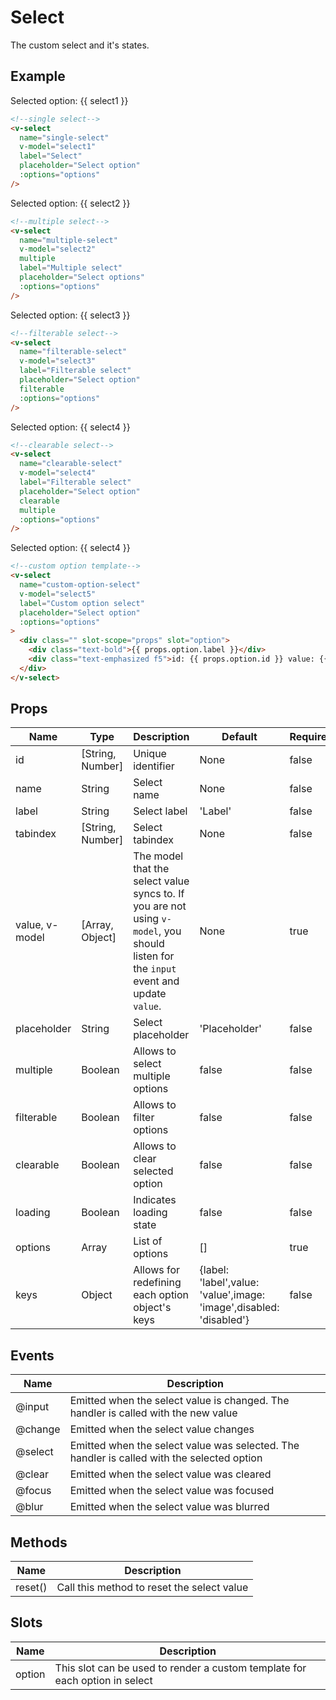 # Select <badge text="development" type="warn" />
The custom select and it's states.

## Example
<div class="p-3 border rounded-2 my-3">
  <v-select
    name="single-select" 
    v-model="select1" 
    label="Select"
    placeholder="Select option" 
    :options="options" 
  />
  <div class="mt-3">Selected option: {{ select1 }}</div>
</div>

```html
<!--single select-->
<v-select
  name="single-select" 
  v-model="select1" 
  label="Select"
  placeholder="Select option" 
  :options="options" 
/>
```

<div class="p-3 border rounded-2 my-3">
  <v-select 
    name="multiple-select" 
    v-model="select2" 
    multiple 
    label="Multiple select"
    placeholder="Select options" 
    :options="options" 
  />
  <div class="mt-3">Selected option: {{ select2 }}</div>
</div>

```html
<!--multiple select-->
<v-select 
  name="multiple-select" 
  v-model="select2" 
  multiple 
  label="Multiple select"
  placeholder="Select options" 
  :options="options" 
/>
```

<div class="p-3 border rounded-2 my-3">
  <v-select 
    name="filterable-select" 
    v-model="select3"
    label="Filterable select"
    placeholder="Select option"
    filterable
    :options="options" 
  />
  <div class="mt-3">Selected option: {{ select3 }}</div>
</div>

```html
<!--filterable select-->
<v-select 
  name="filterable-select" 
  v-model="select3"
  label="Filterable select"
  placeholder="Select option"
  filterable
  :options="options" 
/>
```

<div class="p-3 border rounded-2 my-3">
  <v-select 
    name="clearable-select" 
    v-model="select4"
    label="Filterable select"
    placeholder="Select option"
    clearable
    :options="options" 
  />
  <div class="mt-3">Selected option: {{ select4 }}</div>
</div>

```html
<!--clearable select-->
<v-select 
  name="clearable-select" 
  v-model="select4"
  label="Filterable select"
  placeholder="Select option"
  clearable
  multiple
  :options="options" 
/>
```

<div class="p-3 border rounded-2 my-3">
  <v-select 
    name="custom-option-select" 
    v-model="select5"
    label="Custom option select"
    placeholder="Select option"
    :options="options" 
  >
    <template v-slot:option="props">
      <div class="flex flex-column">
        <div class="text-bold">{{ props.option.label }}</div>
        <div class="text-emphasized f5">id: {{ props.option.id }} value: {{ props.option.id }}</div>
      </div>
    </template>
  </v-select>
  <div class="mt-3">Selected option: {{ select4 }}</div>
</div>

```html
<!--custom option template-->
<v-select 
  name="custom-option-select" 
  v-model="select5"
  label="Custom option select"
  placeholder="Select option"
  :options="options" 
>
  <div class="" slot-scope="props" slot="option">
    <div class="text-bold">{{ props.option.label }}</div>
    <div class="text-emphasized f5">id: {{ props.option.id }} value: {{ props.option.id }}</div>
  </div>
</v-select>
```

<script>
export default {
  data() {
    return { 
      select1: {},
      select2: [],
      select3: {},
      select4: {},
      select5: {},
      options: [
        { id: 1, value: 'value1', label: 'Option 1' },
        { id: 2, value: 'value2', label: 'Option 2' },
        { id: 3, value: 'value3', label: 'Option 3', disabled: true },
        { id: 4, value: 'value4', label: 'Option 4' },
        { id: 5, value: 'value5', label: 'Option 5' },
        { id: 6, value: 'value6', label: 'Option 6' },
        { id: 7, value: 'value7', label: 'Option 7' },
        { id: 8, value: 'value8', label: 'Option 8' },
        { id: 9, value: 'value9', label: 'Option 9' },
        { id: 10, value: 'value10', label: 'Option 10' },
        { id: 11, value: 'value11', label: 'Option 11' },
        { id: 12, value: 'value12', label: 'Option 12' },
        { id: 13, value: 'value13', label: 'Option 13' },
        { id: 14, value: 'value14', label: 'Option 14' },
        { id: 15, value: 'value15', label: 'Option 15' },
        { id: 16, value: 'value16', label: 'Option 16' },
        { id: 17, value: 'value17', label: 'Option 17' },
        { id: 18, value: 'value18', label: 'Option 18' },
        { id: 19, value: 'value19', label: 'Option 19' },
      ],
    };
  },
};
</script>

## Props
Name       | Type              | Description       | Default | Required
---------- | ----------------- | ----------------- | ------- | --------
id         | [String, Number]  | Unique identifier | None    | false
name       | String            | Select name       | None    | false
label      | String            | Select label      | 'Label' | false
tabindex   | [String, Number]  | Select tabindex   | None    | false
value, v-model | [Array, Object] | The model that the select value syncs to. If you are not using `v-model`, you should listen for the `input` event and update `value`.   | None    | true
placeholder| String         | Select placeholder | 'Placeholder'    | false
multiple   | Boolean           | Allows to select multiple options | false | false
filterable | Boolean           | Allows to filter options | false | false
clearable  | Boolean           | Allows to clear selected option | false | false
loading    | Boolean           | Indicates loading state | false | false
options    | Array             | List of options | [] | true
keys       | Object            | Allows for redefining each option object's keys | {label: 'label',value: 'value',image: 'image',disabled: 'disabled'} | false

## Events
Name       | Description
---------- | ----------------------------------------------------------------------------------
@input     | Emitted when the select value is changed. The handler is called with the new value
@change    | Emitted when the select value changes
@select    | Emitted when the select value was selected. The handler is called with the selected option
@clear     | Emitted when the select value was cleared
@focus     | Emitted when the select value was focused
@blur      | Emitted when the select value was blurred

## Methods
Name       | Description
---------- | -----------------
reset()    | Call this method to reset the select value

## Slots
Name       | Description
---------- | -----------------
option     | This slot can be used to render a custom template for each option in select
